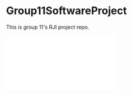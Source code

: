# Group11SoftwareProject
This is group 11's RJI project repo.

![UC1](Group11SoftwareProject/MarkdownUCD/UCLogInUpload.md)
